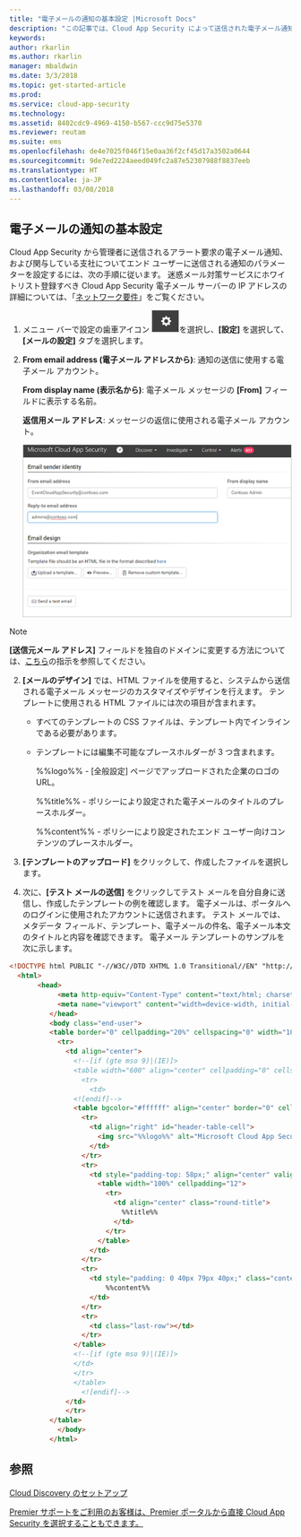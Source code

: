 ```yaml
---
title: "電子メールの通知の基本設定 |Microsoft Docs"
description: "この記事では、Cloud App Security によって送信された電子メール通知を個人用に設定する方法について情報を提供します。"
keywords: 
author: rkarlin
ms.author: rkarlin
manager: mbaldwin
ms.date: 3/3/2018
ms.topic: get-started-article
ms.prod: 
ms.service: cloud-app-security
ms.technology: 
ms.assetid: 8402cdc9-4969-4150-b567-ccc9d75e5370
ms.reviewer: reutam
ms.suite: ems
ms.openlocfilehash: de4e7025f046f15e0aa36f2cf45d17a3502a0644
ms.sourcegitcommit: 9de7ed2224aeed049fc2a87e52307988f8837eeb
ms.translationtype: HT
ms.contentlocale: ja-JP
ms.lasthandoff: 03/08/2018
---
```

##  <a name="mailsettings"></a> 電子メールの通知の基本設定  

Cloud App Security から管理者に送信されるアラート要求の電子メール通知、および関与している支社についてエンド ユーザーに送信される通知のパラメーターを設定するには、次の手順に従います。 迷惑メール対策サービスにホワイトリスト登録すべき Cloud App Security 電子メール サーバーの IP アドレスの詳細については、「[ネットワーク要件](network-requirements.md)」をご覧ください。 


1. メニュー バーで設定の歯車アイコン ![設定アイコン](./media/settings-icon.png "設定アイコン")を選択し、**[設定]** を選択して、**[メールの設定]** タブを選択します。  

2. **From email address (電子メール アドレスから)**: 通知の送信に使用する電子メール アカウント。  
   
   **From display name (表示名から)**: 電子メール メッセージの **[From]** フィールドに表示する名前。  
  
   **返信用メール アドレス**: メッセージの返信に使用される電子メール アカウント。  
  
     ![[メールの設定] の構成](./media/mail-settings-config.png "[メールの設定] の構成")  

  >[!NOTE]
  >**[送信元メール アドレス]** フィールドを独自のドメインに変更する方法については、[こちら](https://mandrill.zendesk.com/hc/articles/205582277-How-do-I-add-DNS-records-for-my-sending-domains-)の指示を参照してください。
  
2.  **[メールのデザイン]** では、HTML ファイルを使用すると、システムから送信される電子メール メッセージのカスタマイズやデザインを行えます。 テンプレートに使用される HTML ファイルには次の項目が含まれます。  
  
    -   すべてのテンプレートの CSS ファイルは、テンプレート内でインラインである必要があります。  
  
    -   テンプレートには編集不可能なプレースホルダーが 3 つ含まれます。  
  
         %%logo%% - [全般設定] ページでアップロードされた企業のロゴの URL。  
  
         %%title%% - ポリシーにより設定された電子メールのタイトルのプレースホルダー。  

         %%content%% - ポリシーにより設定されたエンド ユーザー向けコンテンツのプレースホルダー。  
     
3.  **[テンプレートのアップロード]** をクリックして、作成したファイルを選択します。 

4. 次に、**[テスト メールの送信]** をクリックしてテスト メールを自分自身に送信し、作成したテンプレートの例を確認します。 電子メールは、ポータルへのログインに使用されたアカウントに送信されます。 テスト メールでは、メタデータ フィールド、テンプレート、電子メールの件名、電子メール本文のタイトルと内容を確認できます。  電子メール テンプレートのサンプルを次に示します。 



```html
<!DOCTYPE html PUBLIC "-//W3C//DTD XHTML 1.0 Transitional//EN" "http://www.w3.org/TR/xhtml1/DTD/xhtml1-transitional.dtd">
  <html>  
       <head>  
            <meta http-equiv="Content-Type" content="text/html; charset=UTF-8"/>  
            <meta name="viewport" content="width=device-width, initial-scale=1.0"/>  
          </head>  
          <body class="end-user">  
          <table border="0" cellpadding="20%" cellspacing="0" width="100%" id="background-table">  
            <tr>  
              <td align="center">  
                <!--[if (gte mso 9)|(IE)]>  
                <table width="600" align="center" cellpadding="0" cellspacing="0" border="0">  
                  <tr>  
                    <td>  
                <![endif]-->  
                <table bgcolor="#ffffff" align="center" border="0" cellpadding="0" cellspacing="0" style="padding-bottom: 40px;" id="container-table">  
                  <tr>  
                    <td align="right" id="header-table-cell">  
                      <img src="%%logo%%" alt="Microsoft Cloud App Security" id="org-logo" />  
                    </td>  
                  </tr>  
                  <tr>  
                    <td style="padding-top: 58px;" align="center" valign="top">  
                      <table width="100%" cellpadding="12">  
                        <tr>  
                          <td align="center" class="round-title">  
                            %%title%%  
                          </td>  
                        </tr>  
                      </table>  
                    </td>  
                  </tr>  
                  <tr>  
                    <td style="padding: 0 40px 79px 40px;" class="content-table-cell" align="left" valign="top">  
                        %%content%%  
                    </td>  
                  </tr>  
                  <tr>  
                    <td class="last-row"></td>  
                  </tr>  
                </table>  
                <!--[if (gte mso 9)|(IE)]>  
                </td>  
                </tr>  
                </table>  
                  <![endif]-->  
              </td>  
              </tr>  
          </table>  
            </body>  
          </html>  
   ```
  

  
  

  
    
## <a name="see-also"></a>参照  
[Cloud Discovery のセットアップ](set-up-cloud-discovery.md)   

[Premier サポートをご利用のお客様は、Premier ポータルから直接 Cloud App Security を選択することもできます。](https://premier.microsoft.com/)  
  
  